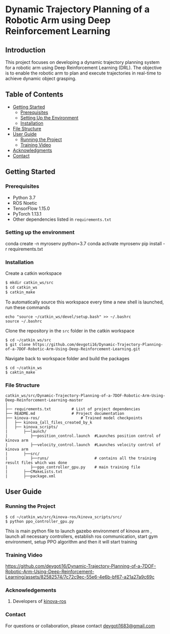 # Dynamic Trajectory Planning of a Robotic Arm using Deep Reinforcement Learning

## Introduction
This project focuses on developing a dynamic trajectory planning system for a robotic arm using Deep Reinforcement Learning (DRL). The objective is to enable the robotic arm to plan and execute trajectories in real-time to achieve dynamic object grasping.


## Table of Contents
- [Getting Started](getting-started)
  - [Prerequisites](#prerequisites)
  - [Setting Up the Environment](#setting-up-the-environment)
  - [Installation](#installation)
- [File Structure](#file-structure)
- [User Guide](#user-guide)
  - [Running the Project](#running-the-project)
  - [Training Video](training-video)
- [Acknowledgments](#acknowledgments)
- [Contact](#contact)

## Getting Started

### Prerequisites

- Python 3.7
- ROS Noetic
- TensorFlow 1.15.0
- PyTorch 1.13.1
- Other dependencies listed in `requirements.txt`

### Setting up the environment

conda create -n myrosenv python=3.7
conda activate myrosenv
pip install -r requirements.txt

### Installation

Create a catkin workspace
```sh
$ mkdir catkin_ws/src
$ cd catkin_ws
$ catkin_make
```

To automatically source this workspace every time a new shell is launched, run these commands
```
echo "source ~/catkin_ws/devel/setup.bash" >> ~/.bashrc
source ~/.bashrc
```
Clone the repository in the `src` folder in the catkin workspace
```
$ cd ~/catkin_ws/src
$ git clone https://github.com/devgoti16/Dynamic-Trajectory-Planning-of-a-7DOF-Robotic-Arm-Using-Deep-Reinforcement-Learning.git
```

Navigate back to workspace folder and build the packages
```
$ cd ~/catkin_ws
$ caktin_make
```


### File Structure

```
catkin_ws/src/Dynamic-Trajectory-Planning-of-a-7DOF-Robotic-Arm-Using-Deep-Reinforcement-Learning-master
│
├── requirements.txt         # List of project dependencies
├── README.md                # Project documentation
├── kinova-ros/                  # Trained model checkpoints
│   ├── kinova_{all_files_created_by_k
│   ├── kinova_scripts/
|       ├──launch/
|          ├──position_control.launch  #Launches position control of kinova arm
|          ├──velocity_control.launch  #Launches velocity control of kinova arm
|       ├──src/
|          ├──runs/                    # contains all the training result files which was done
|          ├──ppo_controller_gpu.py    # main training file
|       ├──CMakeLists.txt
|       ├──package.xml

```

## User Guide

### Running the Project
```
$ cd ~/catkin_ws/src/kinova-ros/kinova_scripts/src/
$ python ppo_controller_gpu.py
````

This is main python file to launch gazebo environment of kinova arm , launch all necessary controllers, establish ros communication, start gym environment, setup PPO algorithm and then it will start training

### Training Video

https://github.com/devgoti16/Dynamic-Trajectory-Planning-of-a-7DOF-Robotic-Arm-Using-Deep-Reinforcement-Learning/assets/82582574/7c72c9ec-55e6-4e6b-bf67-a21a27a9c69c

### Acknowledgements
1. Developers of [kinova-ros](https://github.com/Kinovarobotics/kinova-ros)
   
### Contact
For questions or collaboration, please contact devgoti1683@gmail.com
